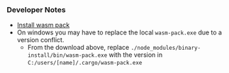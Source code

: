 ### Developer Notes
* [Install wasm pack](https://rustwasm.github.io/wasm-pack/book/quickstart.html)
* On windows you may have to replace the local `wasm-pack.exe` due to a version conflict.
  * From the download above, replace `./node_modules/binary-install/bin/wasm-pack.exe` with the version in `C:/users/[name]/.cargo/wasm-pack.exe`